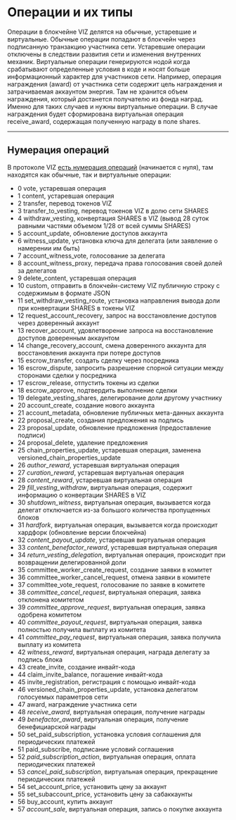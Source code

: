 # Операции и их типы

Операции в блокчейне VIZ делятся на обычные, устаревшие и виртуальные. Обычные операции попадают в блокчейн через подписанную транзакцию участника сети. Устаревшие операции отключены в следствии развития сети и изменения внутренних механик. Виртуальные операции генерируются нодой когда срабатывают определенные условия в коде и носят больше информационный характер для участников сети. Например, операция награждения (award) от участника сети содержит цель награждения и затрачиваемая аккаунтом энергия. Там не хранится объем награждения, который достанется получателю из фонда наград. Именно для таких случаев и нужны виртуальные операции. В случае награждения будет сформирована виртуальная операция receive_award, содержащая полученную награду в поле shares.

***

## Нумерация операций

В протоколе VIZ [есть нумерация операций](https://github.com/VIZ-Blockchain/viz-cpp-node/blob/master/libraries/protocol/include/graphene/protocol/operations.hpp#L13) (начинается с нуля), там находятся как обычные, так и виртуальные операции:
 - 0 vote, устаревшая операция
 - 1 content, устаревшая операция
 - 2 transfer, перевод токенов VIZ
 - 3 transfer_to_vesting, перевод токенов VIZ в долю сети SHARES
 - 4 withdraw_vesting, конвертация SHARES в VIZ (вывод 28 суток равными частями объемом 1/28 от всей суммы SHARES)
 - 5 account_update, обновление доступов аккаунта
 - 6 witness_update, установка ключа для делегата (или заявление о намерении им быть)
 - 7 account_witness_vote, голосование за делегата
 - 8 account_witness_proxy, передача права голосования своей долей за делегатов  
 - 9 delete_content, устаревшая операция
 - 10 custom, отправить в блокчейн-систему VIZ публичную строку с содержимым в формате JSON
 - 11 set_withdraw_vesting_route, установка направления вывода доли при конвертации SHARES в токены VIZ
 - 12 request_account_recovery, запрос на восстановление доступов через доверенный аккаунт
 - 13 recover_account, удовлетворение запроса на восстановление доступов доверенным аккаунтом
 - 14 change_recovery_account, смена доверенного аккаунта для восстановления аккаунта при потере доступов
 - 15 escrow_transfer, создать сделку через посредника
 - 16 escrow_dispute, запросить разрешение спорной ситуации между сторонами сделки у посредника
 - 17 escrow_release, отпустить токены из сделки
 - 18 escrow_approve, подтвердить выполнение сделки
 - 19 delegate_vesting_shares, делегирование доли другому участнику
 - 20 account_create, создание нового аккаунта
 - 21 account_metadata, обновление публичных мета-данных аккаунта
 - 22 proposal_create, создания предложения на подпись
 - 23 proposal_update, обновление предложения (предоставление подписи)
 - 24 proposal_delete, удаление предложения
 - 25 chain_properties_update, устаревшая операция, заменена versioned_chain_properties_update
 - 26 *author_reward*, устаревшая виртуальная операция
 - 27 *curation_reward*, устаревшая виртуальная операция
 - 28 *content_reward*, устаревшая виртуальная операция
 - 29 *fill_vesting_withdraw*, виртуальная операция, содержит информацию о конвертации SHARES в VIZ
 - 30 *shutdown_witness*, виртуальная операция, вызывается когда делегат отключается из-за большого количества пропущенных блоков 
 - 31 *hardfork*, виртуальная операция, вызывается когда происходит хардфорк (обновление версии блокчейна)
 - 32 *content_payout_update*, устаревшая виртуальная операция
 - 33 *content_benefactor_reward*, устаревшая виртуальная операция
 - 34 *return_vesting_delegation*, виртуальная операция, происходит при возвращении делегированной доли
 - 35 committee_worker_create_request, создание заявки в комитет
 - 36 committee_worker_cancel_request, отмена заявки в комитете
 - 37 committee_vote_request, голосование по заявке в комитете
 - 38 *committee_cancel_request*, виртуальная операция, заявка отклонена комитетом
 - 39 *committee_approve_request*, виртуальная операция, заявка одобрена комитетом
 - 40 *committee_payout_request*, виртуальная операция, заявка полностью получила выплату из комитета
 - 41 *committee_pay_request*, виртуальная операция, заявка получила выплату из комитета
 - 42 *witness_reward*, виртуальная операция, награда делегату за подпись блока
 - 43 create_invite, создание инвайт-кода
 - 44 claim_invite_balance, погашение инвайт-кода
 - 45 invite_registration, регистрация с помощью инвайт-кода
 - 46 versioned_chain_properties_update, установка делегатом голосуемых параметров сети
 - 47 award, награждение участника сети
 - 48 *receive_award*, виртуальная операция, получение награды
 - 49 *benefactor_award*, виртуальная операция, получение бенефициарской награды
 - 50 set_paid_subscription, установка условия соглашения для периодических платежей
 - 51 paid_subscribe, подписание условий соглашения
 - 52 *paid_subscription_action*, виртуальная операция, оплата периодических платежей
 - 53 *cancel_paid_subscription*, виртуальная операция, прекращение периодических платежей
 - 54 set_account_price, установить цену за аккаунт
 - 55 set_subaccount_price, установить цену за сабаккаунты
 - 56 buy_account, купить аккаунт
 - 57 *account_sale*, виртуальная операция, запись о покупке аккаунта

